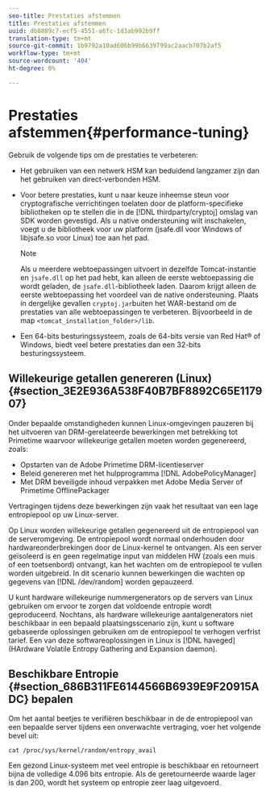 ```yaml
---
seo-title: Prestaties afstemmen
title: Prestaties afstemmen
uuid: db8889c7-ecf5-4551-a6fc-1d3ab992b9ff
translation-type: tm+mt
source-git-commit: 1b9792a10ad606b99b6639799ac2aacb707b2af5
workflow-type: tm+mt
source-wordcount: '404'
ht-degree: 0%

---
```



# Prestaties afstemmen{#performance-tuning}

Gebruik de volgende tips om de prestaties te verbeteren:

* Het gebruiken van een netwerk HSM kan beduidend langzamer zijn dan het gebruiken van direct-verbonden HSM.
* Voor betere prestaties, kunt u naar keuze inheemse steun voor cryptografische verrichtingen toelaten door de platform-specifieke bibliotheken op te stellen die in de [!DNL thirdparty/cryptoj] omslag van SDK worden gevestigd. Als u native ondersteuning wilt inschakelen, voegt u de bibliotheek voor uw platform (jsafe.dll voor Windows of libjsafe.so voor Linux) toe aan het pad.

   >[!NOTE]
   >
   >Als u meerdere webtoepassingen uitvoert in dezelfde Tomcat-instantie en `jsafe.dll` op het pad hebt, kan alleen de eerste webtoepassing die wordt geladen, de `jsafe.dll`-bibliotheek laden. Daarom krijgt alleen de eerste webtoepassing het voordeel van de native ondersteuning. Plaats in dergelijke gevallen `cryptoj.jar`buiten het WAR-bestand om de prestaties van alle webtoepassingen te verbeteren. Bijvoorbeeld in de map `<tomcat_installation_folder>/lib`.

* Een 64-bits besturingssysteem, zoals de 64-bits versie van Red Hat® of Windows, biedt veel betere prestaties dan een 32-bits besturingssysteem.

## Willekeurige getallen genereren (Linux) {#section_3E2E936A538F40B7BF8892C65E117907}

Onder bepaalde omstandigheden kunnen Linux-omgevingen pauzeren bij het uitvoeren van DRM-gerelateerde bewerkingen met betrekking tot Primetime waarvoor willekeurige getallen moeten worden gegenereerd, zoals:

* Opstarten van de Adobe Primetime DRM-licentieserver
* Beleid genereren met het hulpprogramma [!DNL AdobePolicyManager]
* Met DRM beveiligde inhoud verpakken met Adobe Media Server of Primetime OfflinePackager

Vertragingen tijdens deze bewerkingen zijn vaak het resultaat van een lage entropiepool op uw Linux-server.

Op Linux worden willekeurige getallen gegenereerd uit de entropiepool van de serveromgeving. De entropiepool wordt normaal onderhouden door hardwareonderbrekingen door de Linux-kernel te ontvangen. Als een server geïsoleerd is en geen regelmatige input van middelen HW (zoals een muis of een toetsenbord) ontvangt, kan het wachten om de entropiepool te vullen worden uitgebreid. In dit scenario kunnen bewerkingen die wachten op gegevens van [!DNL /dev/random] worden gepauzeerd.

U kunt hardware willekeurige nummergenerators op de servers van Linux gebruiken om ervoor te zorgen dat voldoende entropie wordt geproduceerd. Nochtans, als hardware willekeurige aantalgenerators niet beschikbaar in een bepaald plaatsingsscenario zijn, kunt u software gebaseerde oplossingen gebruiken om de entropiepool te verhogen verfrist tarief. Een van deze softwareoplossingen in Linux is [!DNL haveged] (HArdware Volatile Entropy Gathering and Expansion daemon).

## Beschikbare Entropie {#section_686B311FE6144566B6939E9F20915ADC} bepalen

Om het aantal beetjes te verifiëren beschikbaar in de de entropiepool van een bepaalde server tijdens een onverwachte vertraging, voer het volgende bevel uit:

```
cat /proc/sys/kernel/random/entropy_avail 
```

Een gezond Linux-systeem met veel entropie is beschikbaar en retourneert bijna de volledige 4.096 bits entropie. Als de geretourneerde waarde lager is dan 200, wordt het systeem op entropie zeer laag uitgevoerd.
